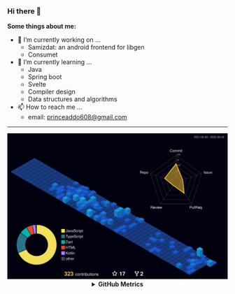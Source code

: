 ### Hi there 👋
**Some things about me:**

- 🔭 I’m currently working on ...
  - Samizdat: an android frontend for libgen
  - Consumet
- 🌱 I’m currently learning ...
	- Java
	- Spring boot
	- Svelte
  - Compiler design
  - Data structures and algorithms
- 📫 How to reach me ...
  - email: princeaddo608@gmail.com

<hr/>
<div align="center">
	<img src="./profile-3d-contrib/profile-night-view.svg"/>
	<details><summary><strong>GitHub Metrics</strong></summary><img align="center" src="./github-metrics.svg" alt="Metrics" width="600"></details>
</div>

